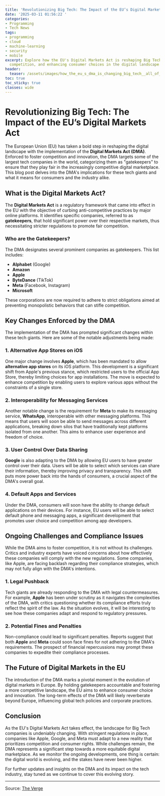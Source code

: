 ```yaml
---
title: 'Revolutionizing Big Tech: The Impact of the EU’s Digital Markets Act'
date: '2025-03-11 01:56:22 '
categories:
- Programming
- Tech News
tags:
- programming
- cloud
- machine-learning
- security
- mobile
excerpt: Explore how the EU's Digital Markets Act is reshaping Big Tech, promoting
  competition, and enhancing consumer choices in the digital landscape.
header:
  teaser: /assets/images/how_the_eu_s_dma_is_changing_big_tech__all_of_the__20250311015618.jpg
toc: true
toc_sticky: true
classes: wide
---
```


# Revolutionizing Big Tech: The Impact of the EU’s Digital Markets Act

The European Union (EU) has taken a bold step in reshaping the digital landscape with the implementation of the **Digital Markets Act (DMA)**. Enforced to foster competition and innovation, the DMA targets some of the largest tech companies in the world, categorizing them as "gatekeepers" to ensure that they play fair in the increasingly competitive digital marketplace. This blog post delves into the DMA's implications for these tech giants and what it means for consumers and the industry alike.

## What is the Digital Markets Act?

The **Digital Markets Act** is a regulatory framework that came into effect in the EU with the objective of curbing anti-competitive practices by major online platforms. It identifies specific companies, referred to as **gatekeepers**, that hold significant power over their respective markets, thus necessitating stricter regulations to promote fair competition.

### Who are the Gatekeepers?

The DMA designates several prominent companies as gatekeepers. This list includes:
- **Alphabet** (Google)
- **Amazon**
- **Apple**
- **ByteDance** (TikTok)
- **Meta** (Facebook, Instagram)
- **Microsoft**

These corporations are now required to adhere to strict obligations aimed at preventing monopolistic behaviors that can stifle competition.

## Key Changes Enforced by the DMA

The implementation of the DMA has prompted significant changes within these tech giants. Here are some of the notable adjustments being made:

### 1. Alternative App Stores on iOS

One major change involves **Apple**, which has been mandated to allow **alternative app stores** on its iOS platform. This development is a significant shift from Apple's previous stance, which restricted users to the official App Store, thereby limiting choices for app installations. The move is expected to enhance competition by enabling users to explore various apps without the constraints of a single store.

### 2. Interoperability for Messaging Services

Another notable change is the requirement for **Meta** to make its messaging service, **WhatsApp**, interoperable with other messaging platforms. This means that users will soon be able to send messages across different applications, breaking down silos that have traditionally kept platforms isolated from one another. This aims to enhance user experience and freedom of choice.

### 3. User Control Over Data Sharing

**Google** is also adapting to the DMA by allowing EU users to have greater control over their data. Users will be able to select which services can share their information, thereby improving privacy and transparency. This shift puts more power back into the hands of consumers, a crucial aspect of the DMA's overall goal.

### 4. Default Apps and Services

Under the DMA, consumers will soon have the ability to change default applications on their devices. For instance, EU users will be able to select default phone and messaging apps, a significant development that promotes user choice and competition among app developers.

## Ongoing Challenges and Compliance Issues

While the DMA aims to foster competition, it is not without its challenges. Critics and industry experts have voiced concerns about how effectively these companies will comply with the new regulations. Some companies, like Apple, are facing backlash regarding their compliance strategies, which may not fully align with the DMA's intentions.

### 1. Legal Pushback

Tech giants are already responding to the DMA with legal countermeasures. For example, **Apple** has been under scrutiny as it navigates the complexities of the DMA, with critics questioning whether its compliance efforts truly reflect the spirit of the law. As the situation evolves, it will be interesting to see how these companies adapt and respond to regulatory pressures.

### 2. Potential Fines and Penalties

Non-compliance could lead to significant penalties. Reports suggest that both **Apple** and **Meta** could soon face fines for not adhering to the DMA's requirements. The prospect of financial repercussions may prompt these companies to expedite their compliance processes.

## The Future of Digital Markets in the EU

The introduction of the DMA marks a pivotal moment in the evolution of digital markets in Europe. By holding gatekeepers accountable and fostering a more competitive landscape, the EU aims to enhance consumer choice and innovation. The long-term effects of the DMA will likely reverberate beyond Europe, influencing global tech policies and corporate practices.

## Conclusion

As the EU's Digital Markets Act takes effect, the landscape for Big Tech companies is undeniably changing. With stringent regulations in place, companies like Apple, Google, and Meta must adapt to a new reality that prioritizes competition and consumer rights. While challenges remain, the DMA represents a significant step towards a more equitable digital marketplace. As we monitor the ongoing developments, one thing is certain: the digital world is evolving, and the stakes have never been higher.

For further updates and insights on the DMA and its impact on the tech industry, stay tuned as we continue to cover this evolving story.

---

Source: [The Verge](https://www.theverge.com/24040543/eu-dma-digital-markets-act-big-tech-antitrust)